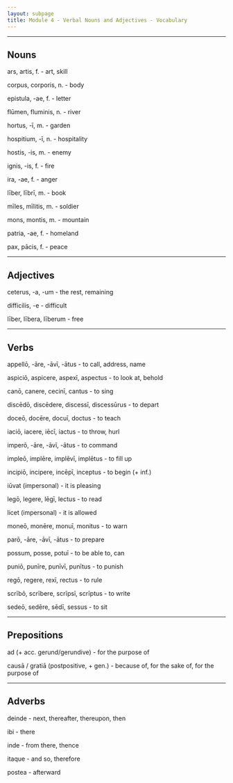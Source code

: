 ```yaml
---
layout: subpage
title: Module 4 - Verbal Nouns and Adjectives - Vocabulary
---
```


***

## Nouns

ars, artis, f. - art, skill

corpus, corporis, n. - body

epistula, -ae, f. - letter

flūmen, fluminis, n. - river

hortus, -ī, m. - garden

hospitium, -ī, n. - hospitality

hostis, -is, m. - enemy

ignis, -is, f. - fire

ira, -ae, f. - anger

līber, lībrī, m. - book

mīles, mīlitis, m. - soldier

mons, montis, m. - mountain

patria, -ae, f. - homeland

pax, pācis, f. - peace

***

## Adjectives

ceterus, -a, -um - the rest, remaining

difficilis, -e - difficult

līber, lībera, līberum - free

***

## Verbs

appellō, -āre, -āvī, -ātus - to call, address, name

aspiciō, aspicere, aspexī, aspectus - to look at, behold

canō, canere, cecinī, cantus - to sing

discēdō, discēdere, discessī, discessūrus - to depart

doceō, docēre, docuī, doctus - to teach

iaciō, iacere, iēcī, iactus - to throw, hurl

imperō, -āre, -āvī, -ātus - to command

impleō, implēre, implēvī, implētus - to fill up

incipiō, incipere, incēpī, inceptus - to begin (+ inf.)

iūvat (impersonal) - it is pleasing

legō, legere, lēgī, lectus - to read

licet (impersonal) - it is allowed

moneō, monēre, monuī, monitus - to warn

parō, -āre, -āvī, -ātus - to prepare

possum, posse, potuī - to be able to, can

puniō, punīre, punīvī, punītus - to punish

regō, regere, rexī, rectus - to rule

scrībō, scrībere, scrīpsī, scrīptus - to write

sedeō, sedēre, sēdī, sessus - to sit

***

## Prepositions

ad (+ acc. gerund/gerundive) - for the purpose of

causā / gratiā (postpositive, + gen.) - because of, for the sake of, for the purpose of

***

## Adverbs

deinde - next, thereafter, thereupon, then

ibi - there

inde - from there, thence

itaque - and so, therefore

postea - afterward
